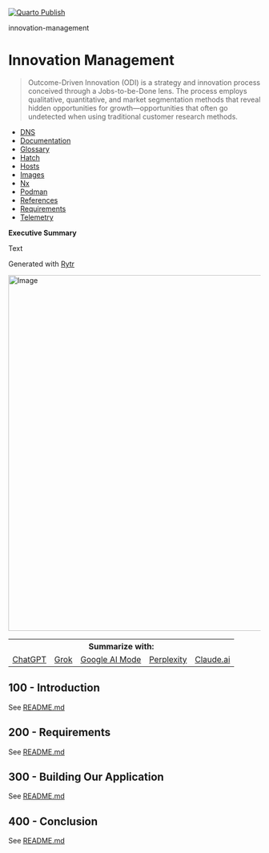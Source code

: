 [![Quarto Publish](https://github.com/vanHeemstraSystems/innovation-management/actions/workflows/publish.yml/badge.svg)](https://github.com/vanHeemstraSystems/innovation-management/actions/workflows/publish.yml)

innovation-management
# Innovation Management

> Outcome-Driven Innovation (ODI) is a strategy and innovation process conceived through a Jobs-to-be-Done lens. The process employs qualitative, quantitative, and market segmentation methods that reveal hidden opportunities for growth—opportunities that often go undetected when using traditional customer research methods.

- [DNS](./DNS.md)
- [Documentation](./DOCUMENTATION.md)
- [Glossary](./GLOSSARY.md)
- [Hatch](./HATCH.md)
- [Hosts](./HOSTS.md)
- [Images](./IMAGES.md)
- [Nx](./NX.md)
- [Podman](./PODMAN.md)
- [References](./REFERENCES.md)
- [Requirements](./REQUIREMENTS.md)
- [Telemetry](./TELEMETRY.md)

**Executive Summary**

Text

Generated with [Rytr](https://app.rytr.me)

<img width="1262" height="710" alt="Image" src="https://github.com/user-attachments/assets/6ed530eb-d5c1-454a-abc5-5b850faf523b" />

<table>
<th colspan="5">Summarize with:</th><tr/> 
<td><a href="https://chat.openai.com/?q=please+read+and+summarize+the+content+from+this+url+https://github.com/vanHeemstraSystems/innovation-management/">ChatGPT</a></td>
<td><a href="https://x.com/i/grok?text=please+read+and+summarize+the+content+from+this+url+https://github.com/vanHeemstraSystems/innovation-management/">Grok</a></td>
<td><a href="https://www.google.com/search?udm=50&aep=11&q=please+read+and+summarize+the+content+from+this+url+https://github.com/vanHeemstraSystems/innovation-management/">Google AI Mode</a></td>
<td><a href="https://www.perplexity.ai/search/new?q=please+read+and+summarize+the+content+from+this+url+https://github.com/vanHeemstraSystems/innovation-management/">Perplexity</a></td>
<td><a href="https://claude.ai/new?q=please+read+and+summarize+the+content+from+this+url+https://github.com/vanHeemstraSystems/innovation-management/">Claude.ai</a></td>  
</table>

## 100 - Introduction

See [README.md](./100/README.md)

## 200 - Requirements

See [README.md](./200/README.md)

## 300 - Building Our Application

See [README.md](./300/README.md)

## 400 - Conclusion

See [README.md](./400/README.md)
